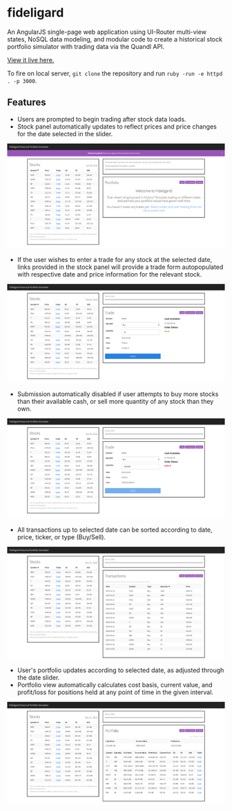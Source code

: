 # fideligard

An AngularJS single-page web application using UI-Router multi-view states, NoSQL data modeling, and modular code to create a historical stock portfolio simulator with trading data via the Quandl API.

[View it live here.](http://tt-wang.me/fideligard/)

To fire on local server, `git clone` the repository and run `ruby -run -e httpd . -p 3000`.

## Features

- Users are prompted to begin trading after stock data loads.
- Stock panel automatically updates to reflect prices and price changes for the date selected in the slider.

![Welcome](https://github.com/eating247/fideligard/blob/master/screenshots/welcome.png)

- If the user wishes to enter a trade for any stock at the selected date, links provided in the stock panel will provide a trade form autopopulated with respective date and price information for the relevant stock.

![Valid Trade](https://github.com/eating247/fideligard/blob/master/screenshots/trade-valid.png)

- Submission automatically disabled if user attempts to buy more stocks than their available cash, or sell more quantity of any stock than they own.

![Invalid Trade](https://github.com/eating247/fideligard/blob/master/screenshots/trade-invalid.png)

- All transactions up to selected date can be sorted according to date, price, ticker, or type (Buy/Sell).

![Transactions](https://github.com/eating247/fideligard/blob/master/screenshots/transactions.png)

- User's portfolio updates according to selected date, as adjusted through the date slider.
- Portfolio view automatically calculates cost basis, current value, and profit/loss for positions held at any point of time in the given interval.

![Portfolio](https://github.com/eating247/fideligard/blob/master/screenshots/portfolio.png)
